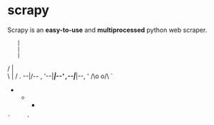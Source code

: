 # scrapy

Scrapy is an __easy-to-use__ and __multiprocessed__ python web scraper. 

       |
       |
       |
   /   |   \
   \   |   /
 .  --\|/--  ,
  '--|___|--'
  ,--|___|--,
 '  /\o o/\  `
   +   +   +
    `     '
    


